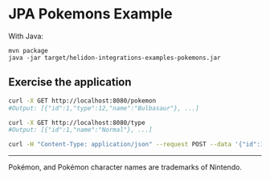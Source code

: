 # JPA Pokemons Example

With Java:
```shell
mvn package
java -jar target/helidon-integrations-examples-pokemons.jar
```

## Exercise the application

```bash
curl -X GET http://localhost:8080/pokemon
#Output: [{"id":1,"type":12,"name":"Bulbasaur"}, ...]

curl -X GET http://localhost:8080/type
#Output: [{"id":1,"name":"Normal"}, ...]

curl -H "Content-Type: application/json" --request POST --data '{"id":100, "type":1, "name":"Test"}' http://localhost:8080/pokemon
```

---

Pokémon, and Pokémon character names are trademarks of Nintendo.

